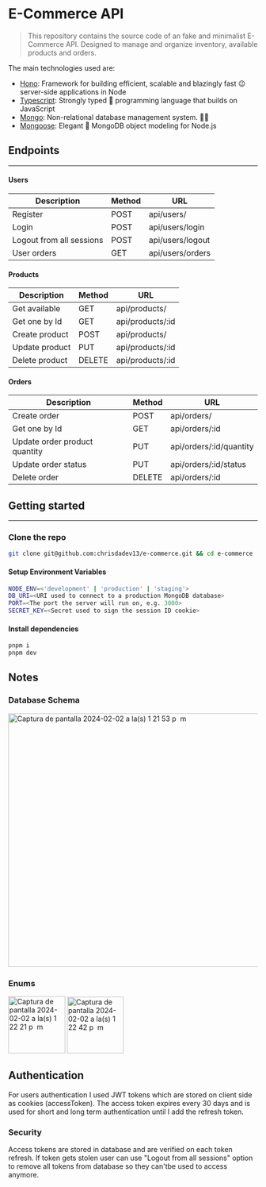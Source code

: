 # E-Commerce API

> This repository contains the source code of an fake and minimalist E-Commerce API. Designed to manage and organize inventory, available products and orders.

The main technologies used are:

- [Hono](https://hono.dev/): Framework for building efficient, scalable and blazingly fast 😉 server-side applications in Node
- [Typescript](https://www.typescriptlang.org/): Strongly typed 💪 programming language that builds on JavaScript
- [Mongo](https://www.mongodb.com/): Non-relational database management system. 🤷‍♂️
- [Mongoose](https://mongoosejs.com/): Elegant 🎩 MongoDB object modeling for Node.js

## Endpoints

---

#### Users

| Description              | Method | URL              |
| ------------------------ | ------ | ---------------- |
| Register                 | POST   | api/users/       |
| Login                    | POST   | api/users/login  |
| Logout from all sessions | POST   | api/users/logout |
| User orders              | GET    | api/users/orders |

#### Products

| Description    | Method | URL              |
| -------------- | ------ | ---------------- |
| Get available  | GET    | api/products/    |
| Get one by Id  | GET    | api/products/:id |
| Create product | POST   | api/products/    |
| Update product | PUT    | api/products/:id |
| Delete product | DELETE | api/products/:id |

#### Orders

| Description                   | Method | URL                     |
| ----------------------------- | ------ | ----------------------- |
| Create order                  | POST   | api/orders/             |
| Get one by Id                 | GET    | api/orders/:id          |
| Update order product quantity | PUT    | api/orders/:id/quantity |
| Update order status           | PUT    | api/orders/:id/status   |
| Delete order                  | DELETE | api/orders/:id          |

## Getting started

---

### Clone the repo

```sh
git clone git@github.com:chrisdadev13/e-commerce.git && cd e-commerce
```

#### Setup Environment Variables

```sh
NODE_ENV=<'development' | 'production' | 'staging'>
DB_URI=<URI used to connect to a production MongoDB database>
PORT=<The port the server will run on, e.g. 3000>
SECRET_KEY=<Secret used to sign the session ID cookie>
```

#### Install dependencies

```sh
pnpm i
pnpm dev
```

## Notes

### Database Schema

<img width="511" alt="Captura de pantalla 2024-02-02 a la(s) 1 21 53 p  m" src="https://github.com/chrisdadev13/e-commerce/assets/92900301/0f0cd057-5ee1-4762-856c-b34858dec1c3">

### Enums

<img width="115" alt="Captura de pantalla 2024-02-02 a la(s) 1 22 21 p  m" src="https://github.com/chrisdadev13/e-commerce/assets/92900301/1a9eb5ea-bb5d-4a06-a0bd-61e743c1b690">

<img width="114" alt="Captura de pantalla 2024-02-02 a la(s) 1 22 42 p  m" src="https://github.com/chrisdadev13/e-commerce/assets/92900301/45053135-ab10-4422-806c-5c221d08879d">

## Authentication

For users authentication I used JWT tokens which are stored on client side as cookies (accessToken). The access token expires every 30 days and is used for short and long term authentication until I add the refresh token.

### Security

Access tokens are stored in database and are verified on each token refresh. If token gets stolen user can use "Logout from all sessions" option to remove all tokens from database so they can'tbe used to access anymore.
